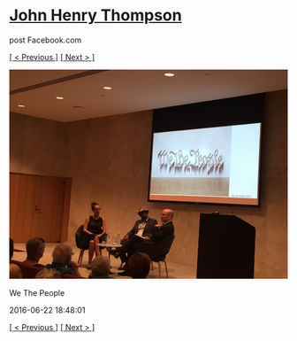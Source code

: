 # [John Henry Thompson](../README.md)
post Facebook.com

[[ < Previous ]](2016-06-29-2.md) [[ Next > ]](2016-06-22-3.md)

[![](../media/2016-06-22/Mobile-Uploads-We-The-People.jpg)](../README.md)

We The People

2016-06-22 18:48:01

[[ < Previous ]](2016-06-29-2.md) [[ Next > ]](2016-06-22-3.md)